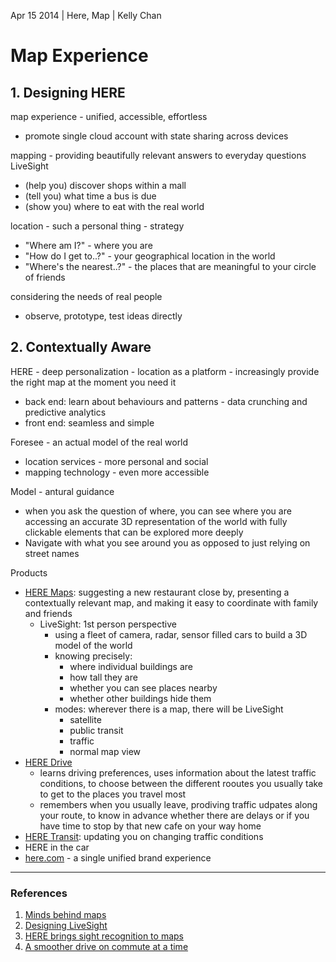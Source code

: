 Apr 15 2014 | Here, Map | Kelly Chan
# Map Experience

## 1. Designing HERE

map experience - unified, accessible, effortless
- promote single cloud account with state sharing across devices

mapping - providing beautifully relevant answers to everyday questions
LiveSight
- (help you) discover shops within a mall
- (tell you) what time a bus is due
- (show you) where to eat with the real world

location - such a personal thing - strategy
- "Where am I?" - where you are
- "How do I get to..?" - your geographical location in the world
- "Where's the nearest..?" - the places that are meaningful to your circle of friends

considering the needs of real people
- observe, prototype, test ideas directly

## 2. Contextually Aware

HERE - deep personalization - location as a platform - increasingly provide the right map at the moment you need it 
- back end: learn about behaviours and patterns - data crunching and predictive analytics
- front end: seamless and simple

Foresee - an actual model of the real world
- location services - more personal and social
- mapping technology - even more accessible

Model - antural guidance
- when you ask the question of where, you can see where you are accessing an accurate 3D representation of the world with fully clickable elements that can be explored more deeply
- Navigate with what you see around you as opposed to just relying on street names


Products
- [HERE Maps](http://www.windowsphone.com/en-us/store/app/here-maps/efa4b4a7-7499-46ce-aa95-3e4ab3b39313): suggesting a new restaurant close by, presenting a contextually relevant map, and making it easy to coordinate with family and friends
    - LiveSight: 1st person perspective
        - using a fleet of camera, radar, sensor filled cars to build a 3D model of the world
        - knowing precisely:
            - where individual buildings are
            - how tall they are
            - whether you can see places nearby
            - whether other buildings hide them
        - modes: wherever there is a map, there will be LiveSight
            - satellite
            - public transit
            - traffic
            - normal map view
- [HERE Drive](http://www.windowsphone.com/en-us/store/app/here-drive/4da9332c-80dc-464b-b47f-664b1ffe5400)
    - learns driving preferences, uses information about the latest traffic conditions, to choose between the different rooutes you usually take to get to the places you travel most
    - remembers when you usually leave, prodiving traffic udpates along your route, to know in advance whether there are delays or if you have time to stop by that new cafe on your way home
- [HERE Transit](http://www.windowsphone.com/en-us/store/app/here-transit/adfdad16-b54a-4ec3-b11e-66bd691be4e6): updating you on changing traffic conditions
- HERE in the car
- [here.com](http://here.com) - a single unified brand experience



---
### References
1. [Minds behind maps](http://360.here.com/2013/11/25/minds-behind-maps-peter-skillman/)
2. [Designing LiveSight](http://360.here.com/2013/06/17/designing-livesight/)
3. [HERE brings sight recognition to maps](http://360.here.com/2013/05/21/here-brings-sight-recognition-to-maps/)
4. [A smoother drive on commute at a time](http://360.here.com/2012/07/20/a-smoother-drive-one-commute-at-a-time/)
